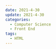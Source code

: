 ```yaml
---
date: 2021-4-30
update: 2021-4-30
categories:
  - Computer Science
  - Front End
tags:
  - HTML
---
```


